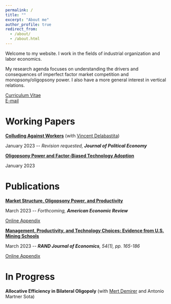 ```yaml
---
permalink: /
title: ""
excerpt: "About me"
author_profile: true
redirect_from: 
  - /about/
  - /about.html
---
```

Welcome to my website. I work in the fields of industrial organization and labor economics. 

My research agenda focuses on understanding the drivers and consequences of imperfect factor market competition and monopsony/oligopsony power. I also have a more general interest in vertical relations.

[Curriculum Vitae](/files/cv_michaelrubens.pdf)  
[E-mail](mailto:rubens@econ.ucla.edu)

Working Papers
======

**[Colluding Against Workers](/files/Colluding_against_workers_round1.pdf)**  (with [Vincent Delabastita](https://sites.google.com/view/vincentdelabastita/home))

January 2023  --  _Revision requested, **Journal of Political Economy**_

**[Oligopsony Power and Factor-Biased Technology Adoption](/files/Techadoption_paper.pdf)**

January 2023   


Publications
======

**[Market Structure, Oligopsony Power, and Productivity](/files/AER_2021_0383_main.pdf)**

March 2023  --  _Forthcoming, **American Economic Review**_

[Online Appendix](/files/AER_2021_0383_appendix.pdf)


**[Management, Productivity, and Technology Choices: Evidence from U.S. Mining Schools](https://onlinelibrary.wiley.com/doi/10.1111/1756-2171.12434)**

March 2023 -- _**RAND Journal of Economics**, 54(1), pp. 165-186_

[Online Appendix](/files/mining_schools_online_appendix.pdf)



In Progress
======

**Allocative Efficiency in Bilateral Oligopoly** (with [Mert Demirer](https://www.mertdemirer.com/) and Antonio Martner Sota)

